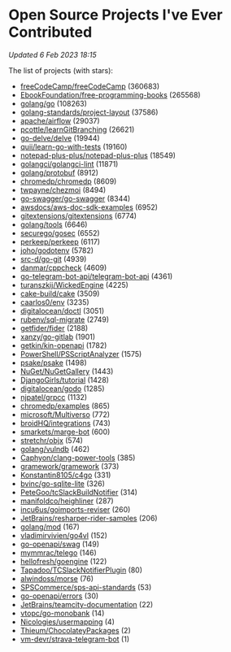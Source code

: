 <!---
Code generated by gen.go; DO NOT EDIT.

To update the doc run:
GITHUB_TOKEN=<YOUR_TOKEN> go generate ./...
-->

# Open Source Projects I've Ever Contributed

 _Updated  6 Feb 2023 18:15_

The list of projects (with stars):

* [freeCodeCamp/freeCodeCamp](https://github.com/freeCodeCamp/freeCodeCamp) (360683)
* [EbookFoundation/free-programming-books](https://github.com/EbookFoundation/free-programming-books) (265568)
* [golang/go](https://github.com/golang/go) (108263)
* [golang-standards/project-layout](https://github.com/golang-standards/project-layout) (37586)
* [apache/airflow](https://github.com/apache/airflow) (29037)
* [pcottle/learnGitBranching](https://github.com/pcottle/learnGitBranching) (26621)
* [go-delve/delve](https://github.com/go-delve/delve) (19944)
* [quii/learn-go-with-tests](https://github.com/quii/learn-go-with-tests) (19160)
* [notepad-plus-plus/notepad-plus-plus](https://github.com/notepad-plus-plus/notepad-plus-plus) (18549)
* [golangci/golangci-lint](https://github.com/golangci/golangci-lint) (11871)
* [golang/protobuf](https://github.com/golang/protobuf) (8912)
* [chromedp/chromedp](https://github.com/chromedp/chromedp) (8609)
* [twpayne/chezmoi](https://github.com/twpayne/chezmoi) (8494)
* [go-swagger/go-swagger](https://github.com/go-swagger/go-swagger) (8344)
* [awsdocs/aws-doc-sdk-examples](https://github.com/awsdocs/aws-doc-sdk-examples) (6952)
* [gitextensions/gitextensions](https://github.com/gitextensions/gitextensions) (6774)
* [golang/tools](https://github.com/golang/tools) (6646)
* [securego/gosec](https://github.com/securego/gosec) (6552)
* [perkeep/perkeep](https://github.com/perkeep/perkeep) (6117)
* [joho/godotenv](https://github.com/joho/godotenv) (5782)
* [src-d/go-git](https://github.com/src-d/go-git) (4939)
* [danmar/cppcheck](https://github.com/danmar/cppcheck) (4609)
* [go-telegram-bot-api/telegram-bot-api](https://github.com/go-telegram-bot-api/telegram-bot-api) (4361)
* [turanszkij/WickedEngine](https://github.com/turanszkij/WickedEngine) (4225)
* [cake-build/cake](https://github.com/cake-build/cake) (3509)
* [caarlos0/env](https://github.com/caarlos0/env) (3235)
* [digitalocean/doctl](https://github.com/digitalocean/doctl) (3051)
* [rubenv/sql-migrate](https://github.com/rubenv/sql-migrate) (2749)
* [getfider/fider](https://github.com/getfider/fider) (2188)
* [xanzy/go-gitlab](https://github.com/xanzy/go-gitlab) (1901)
* [getkin/kin-openapi](https://github.com/getkin/kin-openapi) (1782)
* [PowerShell/PSScriptAnalyzer](https://github.com/PowerShell/PSScriptAnalyzer) (1575)
* [psake/psake](https://github.com/psake/psake) (1498)
* [NuGet/NuGetGallery](https://github.com/NuGet/NuGetGallery) (1443)
* [DjangoGirls/tutorial](https://github.com/DjangoGirls/tutorial) (1428)
* [digitalocean/godo](https://github.com/digitalocean/godo) (1285)
* [njpatel/grpcc](https://github.com/njpatel/grpcc) (1132)
* [chromedp/examples](https://github.com/chromedp/examples) (865)
* [microsoft/Multiverso](https://github.com/microsoft/Multiverso) (772)
* [broidHQ/integrations](https://github.com/broidHQ/integrations) (743)
* [smarkets/marge-bot](https://github.com/smarkets/marge-bot) (600)
* [stretchr/objx](https://github.com/stretchr/objx) (574)
* [golang/vulndb](https://github.com/golang/vulndb) (462)
* [Caphyon/clang-power-tools](https://github.com/Caphyon/clang-power-tools) (385)
* [gramework/gramework](https://github.com/gramework/gramework) (373)
* [Konstantin8105/c4go](https://github.com/Konstantin8105/c4go) (331)
* [bvinc/go-sqlite-lite](https://github.com/bvinc/go-sqlite-lite) (326)
* [PeteGoo/tcSlackBuildNotifier](https://github.com/PeteGoo/tcSlackBuildNotifier) (314)
* [manifoldco/heighliner](https://github.com/manifoldco/heighliner) (287)
* [incu6us/goimports-reviser](https://github.com/incu6us/goimports-reviser) (260)
* [JetBrains/resharper-rider-samples](https://github.com/JetBrains/resharper-rider-samples) (206)
* [golang/mod](https://github.com/golang/mod) (167)
* [vladimirvivien/go4vl](https://github.com/vladimirvivien/go4vl) (152)
* [go-openapi/swag](https://github.com/go-openapi/swag) (149)
* [mymmrac/telego](https://github.com/mymmrac/telego) (146)
* [hellofresh/goengine](https://github.com/hellofresh/goengine) (122)
* [Tapadoo/TCSlackNotifierPlugin](https://github.com/Tapadoo/TCSlackNotifierPlugin) (80)
* [alwindoss/morse](https://github.com/alwindoss/morse) (76)
* [SPSCommerce/sps-api-standards](https://github.com/SPSCommerce/sps-api-standards) (53)
* [go-openapi/errors](https://github.com/go-openapi/errors) (30)
* [JetBrains/teamcity-documentation](https://github.com/JetBrains/teamcity-documentation) (22)
* [vtopc/go-monobank](https://github.com/vtopc/go-monobank) (14)
* [Nicologies/usermapping](https://github.com/Nicologies/usermapping) (4)
* [Thieum/ChocolateyPackages](https://github.com/Thieum/ChocolateyPackages) (2)
* [vm-devr/strava-telegram-bot](https://github.com/vm-devr/strava-telegram-bot) (1)
